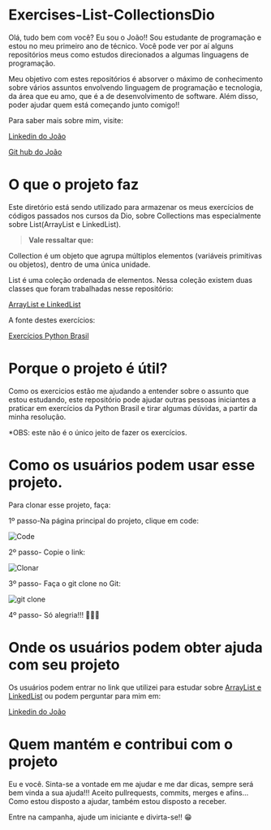 # Exercises-List-CollectionsDio

Olá, tudo bem com você? Eu sou o João!! Sou estudante de programação e estou no meu primeiro ano de técnico.
Você pode ver por aí alguns repositórios meus como estudos direcionados a algumas linguagens de programação.

Meu objetivo com estes repositórios é absorver o máximo de conhecimento sobre vários assuntos envolvendo linguagem de programação e tecnologia, da área que
eu amo, que é a de desenvolvimento de software. Além disso, poder ajudar quem está começando junto comigo!! 

Para saber mais sobre mim, visite:

[Linkedin do João](https://www.linkedin.com/in/joaovitorqueiroz/)

[Git hub do João](https://github.com/joaovq)


# O que o projeto faz

Este diretório está sendo utilizado para armazenar os  meus exercícios de códigos passados nos cursos da Dio,
sobre Collections mas especialmente sobre List(ArrayList e LinkedList). 

> **Vale ressaltar que:**

Collection é um objeto que agrupa múltiplos elementos (variáveis primitivas ou objetos), dentro de uma única unidade.

List é uma coleção ordenada de elementos. Nessa coleção existem duas classes que foram trabalhadas nesse repositório:

[ArrayList e LinkedList](https://www.devmedia.com.br/java-collections-como-utilizar-collections/18450)

A fonte destes exercícios:

[Exercícios Python Brasil](https://wiki.python.org.br/ExerciciosListas)




# Porque o projeto é útil?

Como os exercicios estão me ajudando a entender sobre o assunto que estou estudando, este repositório pode ajudar
outras pessoas iniciantes a praticar em exercícios da Python Brasil e tirar algumas dúvidas, a partir da minha resolução.

*OBS: este não é o único jeito de fazer os exercícios.

# Como os usuários podem usar esse projeto.

Para clonar esse projeto, faça:  

1º passo-Na página principal do projeto, clique em code:

![Code](https://user-images.githubusercontent.com/101160670/174395306-b1145b8b-f68e-4cb5-9842-f491224f6c40.PNG)


2º passo- Copie o link:

![Clonar](https://user-images.githubusercontent.com/101160670/174395320-7c6b66d2-8195-40d2-b857-8f5a94749213.PNG)



3º passo- Faça o git clone no Git:

![git clone](https://user-images.githubusercontent.com/101160670/174393044-ed51c1b3-05a2-4f26-890c-b869774b5420.PNG)

4º passo- Só alegria!!! 👏👏👏




# Onde os usuários podem obter ajuda com seu projeto

Os usuários podem entrar no link que utilizei para estudar sobre [ArrayList e LinkedList](https://www.devmedia.com.br/java-collections-como-utilizar-collections/18450)
ou podem perguntar para mim em:

[Linkedin do João](https://www.linkedin.com/in/joaovitorqueiroz/)




# Quem mantém e contribui com o projeto

Eu e você. Sinta-se a vontade em me ajudar e me dar dicas, sempre será bem vinda a sua ajuda!!! Aceito pullrequests, commits, merges e afins...
Como estou disposto a ajudar, também estou disposto a receber.

Entre na campanha, ajude um iniciante e divirta-se!! 😁
